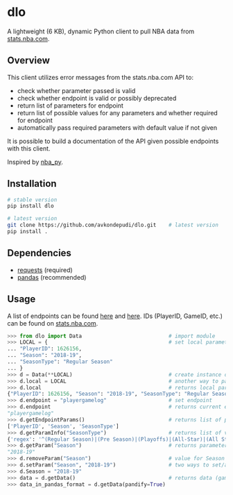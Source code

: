 dlo
=====

A lightweight (6 KB), dynamic Python client to pull NBA data from [stats.nba.com](https://stats.nba.com/).

## Overview

This client utilizes error messages from the stats.nba.com API to:

* check whether parameter passed is valid
* check whether endpoint is valid or possibly deprecated
* return list of parameters for endpoint
* return list of possible values for any parameters and whether required for endpoint
* automatically pass required parameters with default value if not given

It is possible to build a documentation of the API given possible endpoints with this client.

Inspired by [nba_py](https://github.com/seemethere/nba_py).

## Installation

```bash
# stable version
pip install dlo

# latest version
git clone https://github.com/avkondepudi/dlo.git    # latest version
pip install .
```

## Dependencies

* [requests](https://github.com/psf/requests) (required)
* [pandas](https://github.com/pandas-dev/pandas) (recommended)

## Usage

A list of endpoints can be found [here](https://github.com/seemethere/nba_py/wiki/Completed-Work-Log) and [here](https://any-api.com/nba_com/nba_com/docs/API_Description). IDs (PlayerID, GameID, etc.) can be found on [stats.nba.com](https://stats.nba.com/).

```python
>>> from dlo import Data                            # import module
>>> LOCAL = {                                       # set local parameters
... "PlayerID": 1626156,                            
... "Season": "2018-19",
... "SeasonType": "Regular Season"
... }
>>> d = Data(**LOCAL)                               # create instance of Data class with local parameters
>>> d.local = LOCAL                                 # another way to pass local parameters (recommended; deletes previous local parameters)
>>> d.local                                         # returns local parameters passed
{"PlayerID": 1626156, "Season": "2018-19", "SeasonType": "Regular Season"}
>>> d.endpoint = "playergamelog"                    # set endpoint
>>> d.endpoint                                      # returns current endpoint
"playergamelog" 
>>> d.getEndpointParams()                           # returns list of parameters for current endpoint
['PlayerID', 'Season', 'SeasonType']
>>> d.getParamInfo("SeasonType")                    # returns list of values for parameter and whether required
{'regex': '^(Regular Season)|(Pre Season)|(Playoffs)|(All-Star)|(All Star)$', 'values': ['Regular Season', 'Pre Season', 'Playoffs', 'All-Star', 'All Star'], 'required': True}
>>> d.getParam("Season")                            # returns parameter value if passed
"2018-19"
>>> d.removeParam("Season")                         # value for Season (2018-19) removed
>>> d.setParam("Season", "2018-19")                 # two ways to set/add parameters
>>> d.Season = "2018-19"
>>> data = d.getData()                              # returns data (game log of D'Angelo Russell for the 2018-19 Regular Season)
>>> data_in_pandas_format = d.getData(pandify=True)
```
